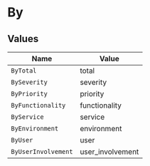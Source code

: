 # By


## Values

| Name                | Value               |
| ------------------- | ------------------- |
| `ByTotal`           | total               |
| `BySeverity`        | severity            |
| `ByPriority`        | priority            |
| `ByFunctionality`   | functionality       |
| `ByService`         | service             |
| `ByEnvironment`     | environment         |
| `ByUser`            | user                |
| `ByUserInvolvement` | user_involvement    |